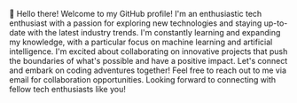 👋 Hello there! Welcome to my GitHub profile! I'm an enthusiastic tech enthusiast with a passion for exploring new technologies and staying up-to-date with the latest industry trends. I'm constantly learning and expanding my knowledge, with a particular focus on machine learning and artificial intelligence. I'm excited about collaborating on innovative projects that push the boundaries of what's possible and have a positive impact. Let's connect and embark on coding adventures together! Feel free to reach out to me via email for collaboration opportunities. Looking forward to connecting with fellow tech enthusiasts like you!
